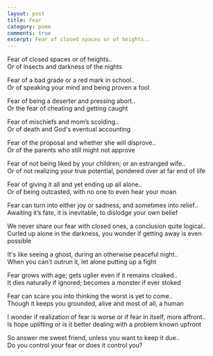 ```yaml
---
layout: post
title: Fear
category: poem
comments: true
excerpt: Fear of closed spaces or of heights..       
---
```


Fear of closed spaces or of heights..  
Or of insects and darkness of the nights

Fear of a bad grade or a red mark in school..  
Or of speaking your mind and being proven a fool

Fear of being a deserter and pressing abort..  
Or the fear of cheating and getting caught

Fear of mischiefs and mom’s scolding..   
Or of death and God's eventual accounting 

Fear of the proposal and whether she will disprove..  
Or of the parents who still might not approve 

Fear of not being liked by your children; or an estranged wife..  
Or of not realizing your true potential, pondered over at far end of life

Fear of giving it all and yet ending up all alone..  
Or of being outcasted, with no one to even hear your moan

Fear can turn into either joy or sadness, and sometimes into relief..   
Awaiting it’s fate, it is inevitable, to dislodge your own belief 

We never share our fear with closed ones, a conclusion quite logical..  
Curled up alone in the darkness, you wonder if getting away is even possible

It's like seeing a ghost, during an otherwise peaceful night..   
When you can't outrun it, let alone putting up a fight 

Fear grows with age; gets uglier even if it remains cloaked..   
It dies naturally if ignored; becomes a monster if ever stoked 

Fear can scare you into thinking the worst is yet to come..   
Though it keeps you grounded, alive and most of all, a human

I wonder if realization of fear is worse or if fear in itself, more affront..   
Is hope uplifting or is it better dealing with a problem known upfront

So answer me sweet friend, unless you want to keep it due..   
Do you control your fear or does it control you?